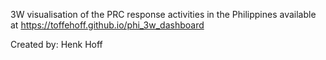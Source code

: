 3W visualisation of the PRC response activities in the Philippines available at
https://toffehoff.github.io/phi_3w_dashboard


Created by: Henk Hoff
